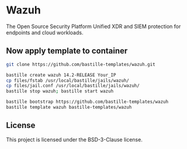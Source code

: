# Wazuh
The Open Source Security Platform Unified XDR and SIEM protection for endpoints and cloud workloads.

## Now apply template to container
```sh
git clone https://github.com/bastille-templates/wazuh.git

bastille create wazuh 14.2-RELEASE Your_IP
cp files/fstab /usr/local/bastille/jails/wazuh/
cp files/jail.conf /usr/local/bastille/jails/wazuh/
bastille stop wazuh; bastille start wazuh

bastille bootstrap https://github.com/bastille-templates/wazuh
bastille template wazuh bastille-templates/wazuh
```

## License
This project is licensed under the BSD-3-Clause license.
